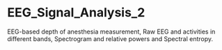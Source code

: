 # EEG_Signal_Analysis_2
EEG-based depth of anesthesia measurement, Raw EEG and activities in different bands, Spectrogram and relative powers and Spectral entropy.
